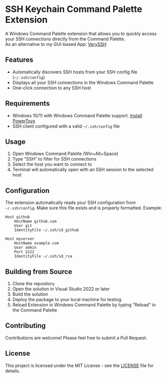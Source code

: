 # SSH Keychain Command Palette Extension

A Windows Command Palette extension that allows you to quickly access your SSH connections directly from the Command Palette.  
As an alternative to my GUI-based App: [VerySSH](https://github.com/m-a-x-s-e-e-l-i-g/very-ssh)

## Features

- Automatically discovers SSH hosts from your SSH config file (`~/.ssh/config`)
- Displays all your SSH connections in the Windows Command Palette
- One-click connection to any SSH host

## Requirements

- Windows 10/11 with Windows Command Palette support. [Install PowerToys](https://aka.ms/installpowertoys)
- SSH client configured with a valid `~/.ssh/config` file

## Usage

1. Open Windows Command Palette (Win+Alt+Space)
2. Type "SSH" to filter for SSH connections
3. Select the host you want to connect to
4. Terminal will automatically open with an SSH session to the selected host

## Configuration

The extension automatically reads your SSH configuration from `~/.ssh/config`. Make sure this file exists and is properly formatted. Example:

```
Host github
    HostName github.com
    User git
    IdentityFile ~/.ssh/id_github

Host myserver
    HostName example.com
    User admin
    Port 2222
    IdentityFile ~/.ssh/id_rsa
```

## Building from Source

1. Clone the repository
2. Open the solution in Visual Studio 2022 or later
3. Build the solution
4. Deploy the package to your local machine for testing
5. Reload Extension in Windows Command Palette by typing "Reload" in the Command Palette

## Contributing

Contributions are welcome! Please feel free to submit a Pull Request.

## License

This project is licensed under the MIT License - see the [LICENSE](LICENSE) file for details.
